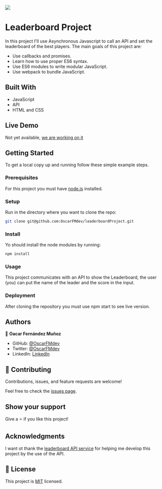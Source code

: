 ![](https://img.shields.io/badge/Microverse-blueviolet)

# Leaderboard Project

In this project I'll use Asynchronous Javascript to call an API and set the leaderboard of the best players. The main goals of this project are:
- Use callbacks and promises.
- Learn how to use proper ES6 syntax.
- Use ES6 modules to write modular JavaScript.
- Use webpack to bundle JavaScript.

## Built With

- JavaScript
- API
- HTML and CSS

## Live Demo

 Not yet available, [we are working on it](https://giphy.com/gifs/reactionseditor-cat-typing-ule4vhcY1xEKQ)


## Getting Started

To get a local copy up and running follow these simple example steps.

### Prerequisites
For this project you must have [node.js](https://nodejs.org/en/) installed.
### Setup
Run in the directory where you want to clone the repo:
```sh
git clone git@github.com:OscarFMdev/leaderboardProject.git
```
### Install
Yo should install the node modules by running:
```sh
npm install
```
### Usage
This project communicates with an API to show the Leaderboard, the user (you) can put the name of the leader and the score in the input.
### Deployment
After cloning the repository you must use npm start to see live version.



## Authors

👤 **Oacar Fernández Muñoz**

- GitHub: [@OscarFMdev](https://github.com/OscarFMdev)
- Twitter: [@OscarFMdev](https://twitter.com/OscarFMdev)
- LinkedIn: [LinkedIn](https://linkedin.com/in/OscarFMdev)


## 🤝 Contributing

Contributions, issues, and feature requests are welcome!

Feel free to check the [issues page](../../issues/).

## Show your support

Give a ⭐️ if you like this project!

## Acknowledgments

I want ot thank the [leaderboard API service](https://www.notion.so/Leaderboard-API-service-24c0c3c116974ac49488d4eb0267ade3) for helping me develop this project by the use of the API.

## 📝 License

This project is [MIT](./MIT.md) licensed.
